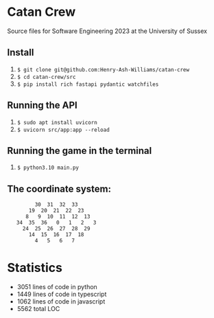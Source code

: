 # Catan Crew
Source files for Software Engineering 2023 at the University of Sussex

## Install

1. `$ git clone git@github.com:Henry-Ash-Williams/catan-crew`
2. `$ cd catan-crew/src`
3. `$ pip install rich fastapi pydantic watchfiles`

## Running the API

1. `$ sudo apt install uvicorn`
2. `$ uvicorn src/app:app --reload`

## Running the game in the terminal

1. `$ python3.10 main.py `

## The coordinate system:

```
         30  31  32  33
       19  20  21  22  23
      8   9  10  11  12  13
   34  35  36   0   1   2   3
     24  25  26  27  28  29
       14  15  16  17  18
         4   5   6   7
```

# Statistics 
- 3051 lines of code in python 
- 1449 lines of code in typescript 
- 1062 lines of code in javascript
- 5562 total LOC 
